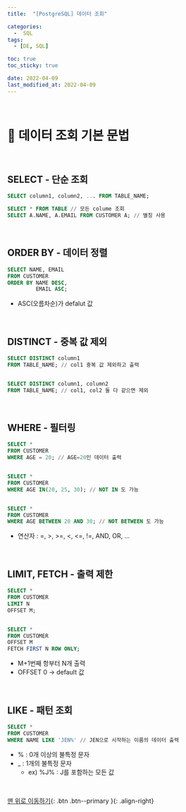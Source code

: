 ```yaml
---
title:  "[PostgreSQL] 데이터 조회" 

categories:
  -  SQL
tags:
  - [DE, SQL]

toc: true
toc_sticky: true

date: 2022-04-09
last_modified_at: 2022-04-09
---
```



<br>

# 🐘 데이터 조회 기본 문법

<br>

## SELECT - 단순 조회

``` sql
SELECT column1, column2, ... FROM TABLE_NAME;

SELECT * FROM TABLE // 모든 colume 조회
SELECT A.NAME, A.EMAIL FROM CUSTOMER A; // 별칭 사용
```


<br>


## ORDER BY - 데이터 정렬

``` sql
SELECT NAME, EMAIL
FROM CUSTOMER
ORDER BY NAME DESC,
         EMAIL ASC;
```

- ASC(오름차순)가 defalut 값


<br>



## DISTINCT - 중복 값 제외

``` sql
SELECT DISTINCT column1
FROM TABLE_NAME; // col1 중복 값 제외하고 출력


SELECT DISTINCT column1, column2
FROM TABLE_NAME; // col1, col2 둘 다 같으면 제외
```


<br>


## WHERE - 필터링

``` sql
SELECT *
FROM CUSTOMER
WHERE AGE = 20; // AGE=20인 데이터 출력


SELECT *
FROM CUSTOMER
WHERE AGE IN(20, 25, 30); // NOT IN 도 가능


SELECT *
FROM CUSTOMER
WHERE AGE BETWEEN 20 AND 30; // NOT BETWEEN 도 가능
```

- 연산자 : =, >, >=, <, <=, !=, AND, OR, ...


<br>


## LIMIT, FETCH - 출력 제한

``` sql
SELECT * 
FROM CUSTOMER
LIMIT N 
OFFSET M;


SELECT * 
FROM CUSTOMER
OFFSET M
FETCH FIRST N ROW ONLY;
```

- M+1번째 항부터 N개 출력
- OFFSET 0 → default 값


<br>


## LIKE - 패턴 조회

``` sql
SELECT *
FROM CUSTOMER
WHERE NAME LIKE 'JEN%' // JEN으로 시작하는 이름의 데이터 출력
```

- % : 0개 이상의 불특정 문자
- _ : 1개의 불특정 문자
  - ex) %J% : J를 포함하는 모든 값





<br>

[맨 위로 이동하기](#){: .btn .btn--primary }{: .align-right}